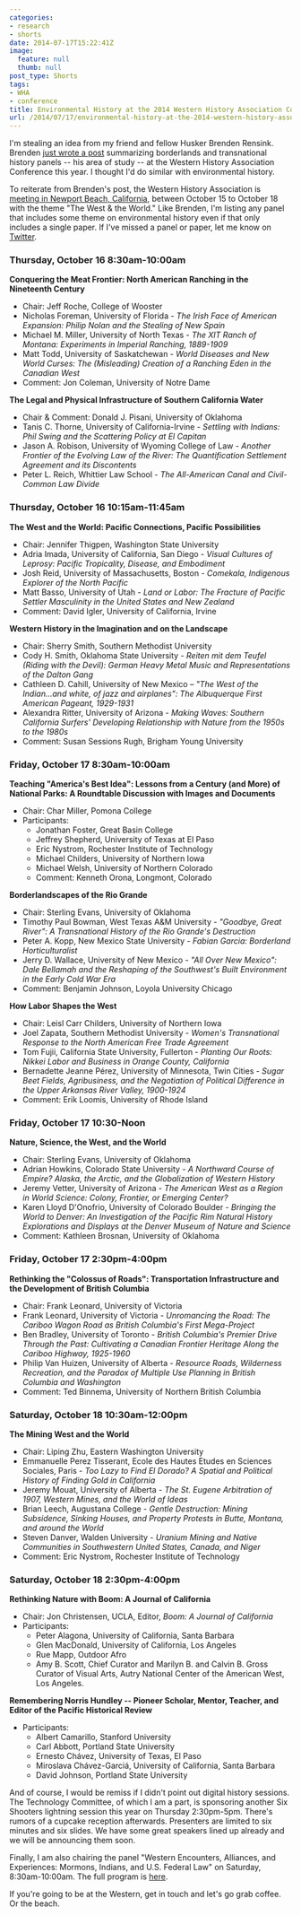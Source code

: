 ```yaml
---
categories:
- research
- shorts
date: 2014-07-17T15:22:41Z
image:
  feature: null
  thumb: null
post_type: Shorts
tags:
- WHA
- conference
title: Environmental History at the 2014 Western History Association Conference
url: /2014/07/17/environmental-history-at-the-2014-western-history-association-conference/
---
```


I'm stealing an idea from my friend and fellow Husker Brenden Rensink. Brenden [just wrote a post](http://www.bwrensink.org/2014/07/15/borderlands-and-transnational-history-at-the-2014-western-history-association-conference/) summarizing borderlands and transnational history panels -- his area of study -- at the Western History Association Conference this year. I thought I'd do similar with environmental history.

To reiterate from Brenden's post, the Western History Association is [meeting in Newport Beach, California](http://westernhistoryassociation.wildapricot.org/event-697688), between October 15 to October 18 with the theme "The West & the World." Like Brenden, I'm listing any panel that includes some theme on environmental history even if that only includes a single paper. If I've missed a panel or paper, let me know on [Twitter](http://twitter.com/jaheppler). 

### Thursday, October 16 8:30am-10:00am

**Conquering the Meat Frontier: North American Ranching in the Nineteenth Century**

* Chair: Jeff Roche, College of Wooster
* Nicholas Foreman, University of Florida - *The Irish Face of American Expansion: Philip Nolan and the Stealing of New Spain*
* Michael M. Miller, University of North Texas - *The XIT Ranch of Montana: Experiments in Imperial Ranching, 1889-1909*
* Matt Todd, University of Saskatchewan - *World Diseases and New World Curses: The (Misleading) Creation of a Ranching Eden in the Canadian West*
* Comment: Jon Coleman, University of Notre Dame

**The Legal and Physical Infrastructure of Southern California Water**

* Chair & Comment: Donald J. Pisani, University of Oklahoma
* Tanis C. Thorne, University of California-Irvine - *Settling with Indians: Phil Swing and the Scattering Policy at El Capitan*
* Jason A. Robison, University of Wyoming College of Law - *Another Frontier of the Evolving Law of the River: The Quantification Settlement Agreement and its Discontents*
* Peter L. Reich, Whittier Law School - *The All-American Canal and Civil-Common Law Divide*

### Thursday, October 16 10:15am-11:45am

**The West and the World: Pacific Connections, Pacific Possibilities**

* Chair: Jennifer Thigpen, Washington State University
* Adria Imada, University of California, San Diego - *Visual Cultures of Leprosy: Pacific Tropicality, Disease, and Embodiment*
* Josh Reid, University of Massachusetts, Boston - *Comekala, Indigenous Explorer of the North Pacific*
* Matt Basso, University of Utah - *Land or Labor: The Fracture of Pacific Settler Masculinity in the United States and New Zealand*
* Comment: David Igler, University of California, Irvine

**Western History in the Imagination and on the Landscape**

* Chair: Sherry Smith, Southern Methodist University
* Cody H. Smith, Oklahoma State University - *Reiten mit dem Teufel (Riding with the Devil): German Heavy Metal Music and Representations of the Dalton Gang*
* Cathleen D. Cahill, University of New Mexico – *"The West of the Indian...and white, of jazz and airplanes": The Albuquerque First American Pageant, 1929-1931*
* Alexandra Ritter, University of Arizona - *Making Waves: Southern California Surfers' Developing Relationship with Nature from the 1950s to the 1980s*
* Comment: Susan Sessions Rugh, Brigham Young University

### Friday, October 17 8:30am-10:00am

**Teaching "America's Best Idea": Lessons from a Century (and More) of National Parks: A Roundtable Discussion with Images and Documents**

* Chair: Char Miller, Pomona College 
* Participants:
    * Jonathan Foster, Great Basin College
    * Jeffrey Shepherd, University of Texas at El Paso 
    * Eric Nystrom, Rochester Institute of Technology 
    * Michael Childers, University of Northern Iowa 
    * Michael Welsh, University of Northern Colorado
    * Comment: Kenneth Orona, Longmont, Colorado

**Borderlandscapes of the Rio Grande**

* Chair: Sterling Evans, University of Oklahoma
* Timothy Paul Bowman, West Texas A&M University - *"Goodbye, Great River": A Transnational History of the Rio Grande's Destruction*
* Peter A. Kopp, New Mexico State University - *Fabian Garcia: Borderland Horticulturalist*
* Jerry D. Wallace, University of New Mexico - *"All Over New Mexico": Dale Bellamah and the Reshaping of the Southwest's Built Environment in the Early Cold War Era*
* Comment: Benjamin Johnson, Loyola University Chicago

**How Labor Shapes the West**

* Chair: Leisl Carr Childers, University of Northern Iowa
* Joel Zapata, Southern Methodist University - *Women's Transnational Response to the North American Free Trade Agreement*
* Tom Fujii, California State University, Fullerton - *Planting Our Roots: Nikkei Labor and Business in Orange County, California*
* Bernadette Jeanne Pérez, University of Minnesota, Twin Cities - *Sugar Beet Fields, Agribusiness, and the Negotiation of Political Difference in the Upper Arkansas River Valley, 1900-1924*
* Comment: Erik Loomis, University of Rhode Island

### Friday, October 17 10:30-Noon

**Nature, Science, the West, and the World**

* Chair: Sterling Evans, University of Oklahoma
* Adrian Howkins, Colorado State University - *A Northward Course of Empire? Alaska, the Arctic, and the Globalization of Western History* 
* Jeremy Vetter, University of Arizona - *The American West as a Region in World Science: Colony, Frontier, or Emerging Center?*
* Karen Lloyd D'Onofrio, University of Colorado Boulder - *Bringing the World to Denver: An Investigation of the Pacific Rim Natural History Explorations and Displays at the Denver Museum of Nature and Science*
* Comment: Kathleen Brosnan, University of Oklahoma

### Friday, October 17 2:30pm-4:00pm

**Rethinking the "Colossus of Roads": Transportation Infrastructure and the Development of British Columbia**

* Chair: Frank Leonard, University of Victoria
* Frank Leonard, University of Victoria - *Unromancing the Road: The Cariboo Wagon Road as British Columbia's First Mega-Project*
* Ben Bradley, University of Toronto - *British Columbia's Premier Drive Through the Past: Cultivating a Canadian Frontier Heritage Along the Cariboo Highway, 1925-1960*
* Philip Van Huizen, University of Alberta - *Resource Roads, Wilderness Recreation, and the Paradox of Multiple Use Planning in British Columbia and Washington*
* Comment: Ted Binnema, University of Northern British Columbia

### Saturday, October 18 10:30am-12:00pm

**The Mining West and the World**

* Chair: Liping Zhu, Eastern Washington University
* Emmanuelle Perez Tisserant, Ecole des Hautes Etudes en Sciences Sociales, Paris - *Too Lazy to Find El Dorado? A Spatial and Political History of Finding Gold in California*
* Jeremy Mouat, University of Alberta - *The St. Eugene Arbitration of 1907, Western Mines, and the World of Ideas*
* Brian Leech, Augustana College - *Gentle Destruction: Mining Subsidence, Sinking Houses, and Property Protests in Butte, Montana, and around the World*
* Steven Danver, Walden University - *Uranium Mining and Native Communities in Southwestern United States, Canada, and Niger*
* Comment: Eric Nystrom, Rochester Institute of Technology

### Saturday, October 18 2:30pm-4:00pm

**Rethinking Nature with Boom: A Journal of California**

* Chair: Jon Christensen, UCLA, Editor, *Boom: A Journal of California*
* Participants:
    * Peter Alagona, University of California, Santa Barbara 
    * Glen MacDonald, University of California, Los Angeles 
    * Rue Mapp, Outdoor Afro
    * Amy B. Scott, Chief Curator and Marilyn B. and Calvin B. Gross Curator of Visual Arts, Autry National Center of the American West, Los Angeles.

**Remembering Norris Hundley -- Pioneer Scholar, Mentor, Teacher, and Editor of the Pacific Historical Review**

* Participants:
    * Albert Camarillo, Stanford University
    * Carl Abbott, Portland State University
    * Ernesto Chávez, University of Texas, El Paso 
    * Miroslava Chávez-Garciá, University of California, Santa Barbara
    * David Johnson, Portland State University

And of course, I would be remiss if I didn't point out digital history sessions. The Technology Committee, of which I am a part, is sponsoring another Six Shooters lightning session this year on Thursday 2:30pm-5pm. There's rumors of a cupcake reception afterwards. Presenters are limited to six minutes and six slides. We have some great speakers lined up already and we will be announcing them soon.

Finally, I am also chairing the panel "Western Encounters, Alliances, and Experiences: Mormons, Indians, and U.S. Federal Law" on Saturday, 8:30am-10:00am. The full program is [here](http://westernhistoryassociation.wildapricot.org/Resources/Documents/2014%20Program%20PDF%20for%20Website.pdf).

If you're going to be at the Western, get in touch and let's go grab coffee. Or the beach.
